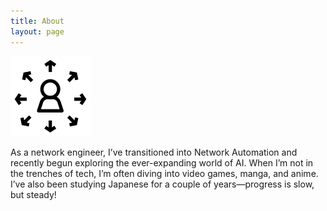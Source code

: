 ```yaml
---
title: About
layout: page
---
```


![network-icon](assets/images/noun-networking-5024052.png)

As a network engineer, I’ve transitioned into Network Automation and recently begun exploring the ever-expanding world of AI. When I’m not in the trenches of tech, I’m often diving into video games, manga, and anime. I’ve also been studying Japanese for a couple of years—progress is slow, but steady!

